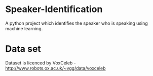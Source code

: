 # Speaker-Identification
A python project which identifies the speaker who is speaking using machine learning.

# Data set
Dataset is licenced by VoxCeleb - http://www.robots.ox.ac.uk/~vgg/data/voxceleb
